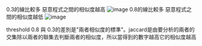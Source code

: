0.3的線比較多
惡意程式之間的相似度越高
![image](https://github.com/Lulu3321/homework/blob/main/0.3.jpg)
0.8的線比較多
惡意程式之間的相似度越低
![image](https://github.com/Lulu3321/homework/blob/main/0.8.jpg)

threshold 0.8 與 0.3的差別是"兩者相似度的標準"。jaccard是由要分析的兩者的交集除以兩者的聯集去判斷兩者的相似度，所以當得到的數字越高它的相似度越高
